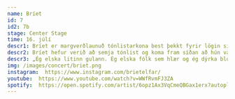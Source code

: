 ```yaml
---
name: Bríet
id: 7
id2: 7b
stage: Center Stage
time: 16. júlí
descr1: Bríet er margverðlaunuð tónlistarkona best þekkt fyrir lögin sín Esjan, Feimin(n) og Rólegur kúreki. Hún er fjölhæfur hljóðfæraleikari sem skrifar og flytur sín eigin lög, en hún hefur einnig unnið með mörgum tónlistarmönnum í gegnum tíðina. Bríet hefur mestmegnis unnið með lagahöfundinum og upptökustjóranum Pálma Ragnari Ásgeirssyni. Fyrsta breiðskífa Bríetar „Kveðja, Bríet“ var valin besta plata ársins á Íslensku Tónlistarverðlaunum 2021. Sama ár vann hún einnig í flokkunum söngkona ársins og textahöfundur ársins.
descr2: Bríet hefur verið að semja tónlist og koma fram síðan að hún var unglingur. Hún elskar að kanna tilfinningar og nota tónlistina til að tjá þær. Bríet stefnir nú út fyrir landsteinanna, sér í lagi til London.
descr3: „Ég elska litinn gulann. Ég elska fólk sem hlær og ég dýrka blóm. Ég var 17 ára þegar ég gaf út fyrstu smáskífuna (EP) mína og öll tónlistin mín er um ástina á einn eða annan hátt.“
img: /images/concert/briet.png
instagram:  https://www.instagram.com/brietelfar/
youtube:  https://www.youtube.com/watch?v=WWfRvmFJ3ZA
spotify:  https://open.spotify.com/artist/6opz1Ax3VqCmeQBGax1erx?autoplay=true
---
```

